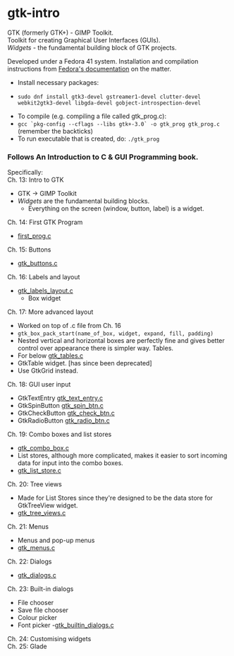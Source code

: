 # gtk-intro

GTK (formerly GTK+) - GIMP Toolkit.  
Toolkit for creating Graphical User Interfaces (GUIs).  
*Widgets* - the fundamental building block of GTK projects. 

Developed under a Fedora 41 system.
Installation and compilation instructions from [Fedora's documentation](https://developer.fedoraproject.org/tech/languages/c/gtk.html) on the matter.
- Install necessary packages:
- ```
  sudo dnf install gtk3-devel gstreamer1-devel clutter-devel webkit2gtk3-devel libgda-devel gobject-introspection-devel
  ```
- To compile (e.g. compiling a file called gtk_prog.c):
- ``gcc `pkg-config --cflags --libs gtk+-3.0` -o gtk_prog gtk_prog.c`` (remember the backticks)  
- To run executable that is created, do: `./gtk_prog`

### Follows An Introduction to C & GUI Programming book.

Specifically:  
Ch. 13: Intro to GTK  
- GTK -> GIMP Toolkit
- *Widgets* are the fundamental building blocks.
  - Everything on the screen (window, button, label) is a widget.

Ch. 14: First GTK Program  
- [first_prog.c](first_prog.c) 

Ch. 15: Buttons  
- [gtk_buttons.c](gtk_buttons.c)

Ch. 16: Labels and layout  
- [gtk_labels_layout.c](gtk_labels_layout.c) 
  - Box widget

Ch. 17: More advanced layout
- Worked on top of .c file from Ch. 16 
- `gtk_box_pack_start(name_of_box, widget, expand, fill, padding)`
- Nested vertical and horizontal boxes are perfectly fine and gives
better control over appearance there is simpler way. Tables.
- For below [gtk_tables.c](gtk_tables.c)
- GtkTable widget. [has since been deprecated]
- Use GtkGrid instead.

Ch. 18: GUI user input  
- GtkTextEntry [gtk_text_entry.c](gtk_text_entry.c)
- GtkSpinButton [gtk_spin_btn.c](gtk_spin_btn.c)
- GtkCheckButton [gtk_check_btn.c](gtk_check_btn.c)
- GtkRadioButton [gtk_radio_btn.c](gtk_radio_btn.c)

Ch. 19: Combo boxes and list stores 
- [gtk_combo_box.c](gtk_combo_box.c)
- List stores, although more complicated, makes it easier to sort incoming data for input into the combo boxes.
- [gtk_list_store.c](gtk_list_store.c)

Ch. 20: Tree views  
- Made for List Stores since they're designed to be the data store for GtkTreeView widget.
- [gtk_tree_views.c](gtk_tree_views.c)

Ch. 21: Menus 
- Menus and pop-up menus
- [gtk_menus.c](gtk_menus.c)

Ch. 22: Dialogs  
- [gtk_dialogs.c](gtk_dialogs.c)  

Ch. 23: Built-in dialogs  
- File chooser
- Save file chooser
- Colour picker
- Font picker
-[gtk_builtin_dialogs.c](gtk_builtin_dialogs.c)

Ch. 24: Customising widgets  
Ch. 25: Glade  

